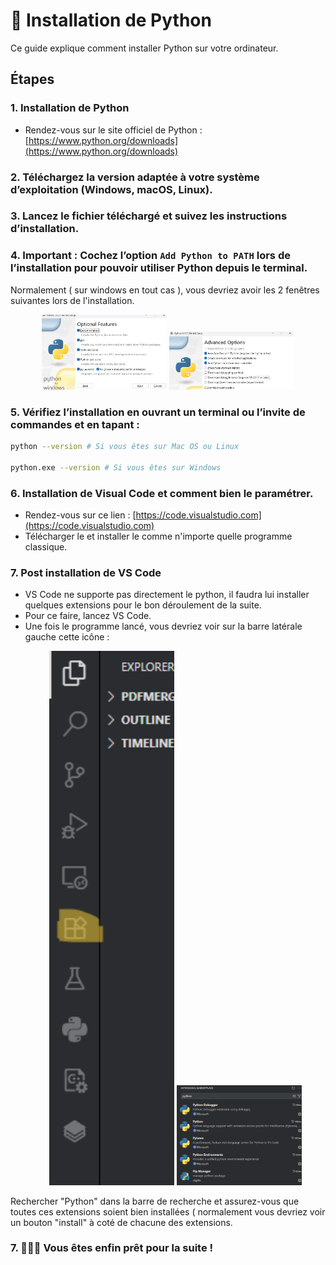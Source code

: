 # 💾 Installation de Python

Ce guide explique comment installer Python sur votre ordinateur.

## Étapes

### 1. Installation de Python 
- Rendez-vous sur le site officiel de Python :  
   [https://www.python.org/downloads](https://www.python.org/downloads)

### 2. Téléchargez la version adaptée à votre système d’exploitation (Windows, macOS, Linux).

### 3. Lancez le fichier téléchargé et suivez les instructions d’installation.

### 4. **Important** : Cochez l’option `Add Python to PATH` lors de l’installation pour pouvoir utiliser Python depuis le terminal.<br>

Normalement ( sur windows en tout cas ), vous devriez avoir les 2 fenêtres suivantes lors de l'installation.

<p align="center">
  <img src="./Install0.jpg" alt="Window0" width="200">
  <img src="./installA.jpg" alt="WindowA" width="200">
</p>



### 5. Vérifiez l’installation en ouvrant un terminal ou l’invite de commandes et en tapant :  
   ```bash
   python --version # Si vous êtes sur Mac OS ou Linux

   python.exe --version # Si vous êtes sur Windows
```

### 6. Installation de Visual Code et comment bien le paramétrer.
-   Rendez-vous sur ce lien : [https://code.visualstudio.com](https://code.visualstudio.com)
- Télécharger le et installer le comme n'importe quelle programme classique.

### 7. Post installation de VS Code
- VS Code ne supporte pas directement le python, il faudra lui installer quelques extensions pour le bon déroulement de la suite.
- Pour ce faire, lancez VS Code.
- Une fois le programme lancé, vous devriez voir sur la barre latérale gauche cette icône :<p align="center">
  <img src="./extensionMenu.png" alt="Ext0" width="200">
  <img src="./pythonExtension.png" alt="Ext1" width="200">
</p> Rechercher "Python" dans la barre de recherche et assurez-vous que toutes ces extensions soient bien installées ( normalement vous devriez voir un bouton "install" à coté de chacune des extensions.

### 7. 👏👏👏 Vous êtes enfin prêt pour la suite ! 
 
